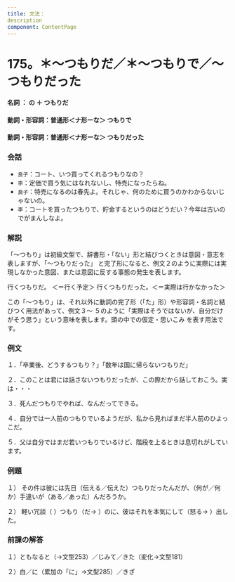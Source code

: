 ```yaml
---
title: 文法：
description
component: ContentPage
---
```



# 175。＊～つもりだ／＊～つもりで／～つもりだった
#### 名詞 ： の ＋ つもりだ
#### 動詞・形容詞：普通形＜ナ形ーな＞ つもりで
#### 動詞・形容詞：普通形＜ナ形ーな＞ つもりだった
### 会話
- `良子`：コート、いつ買ってくれるつもりなの？
- `李`：定価で買う気にはなれないし、特売になったらね。
- `良子`：特売になるのは春先よ。それじゃ、何のために買うのかわからないじゃないの。
- `李`：コートを買ったつもりで、貯金するというのはどうだい？今年は古いのでがまんしなよ。
### 解説
「～つもり」は初級文型で、辞書形・「ない」形と結びつくときは意図・意志を表しますが、「～つもりだった」 と完了形になると、例文２のように実際には実現しなかった意図、または意図に反する事態の発生を表します。

行くつもりだ。 ＜＝行く予定＞ 行くつもりだった。＜＝実際は行かなかった＞

この「～つもり」は、それ以外に動詞の完了形（「た」形）や形容詞・名詞と結びつく用法があって、例文３～ ５のように「実際はそうではないが、自分だけがそう思う」という意味を表します。頭の中での仮定・思いこみ を表す用法です。
### 例文
１．「卒業後、どうするつもり？」「数年は国に帰らないつもりだ」

２．このことは君には話さないつもりだったが、この際だから話しておこう。実は・・・

３．死んだつもりでやれば、なんだってできる。

４．自分では一人前のつもりでいるようだが、私から見ればまだ半人前のひよっこだ。

５．父は自分ではまだ若いつもりでいるけど、階段を上るときは息切れがしています。
### 例題
１） その件は彼には先日（伝える／伝えた）つもりだったんだが、（何が／何か）手違いが（ある／あった）んだろうか。      

２） 軽い冗談（ ）つもり（だ→ ）のに、彼はそれを本気にして（怒る→ ）出した。
### 前課の解答
１）ともなると（→文型253）／じみて／きた（変化→文型181）

２）白／に（累加の「に」→文型285）／きざ
